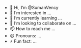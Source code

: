 - 👋 Hi, I’m @SumanVency
- 👀 I’m interested in ...
- 🌱 I’m currently learning ...
- 💞️ I’m looking to collaborate on ...
- 📫 How to reach me ...
- 😄 Pronouns: ...
- ⚡ Fun fact: ...

<!---
SumanVency/SumanVency is a ✨ special ✨ repository because its `README.md` (this file) appears on your GitHub profile.
You can click the Preview link to take a look at your changes.
--->
